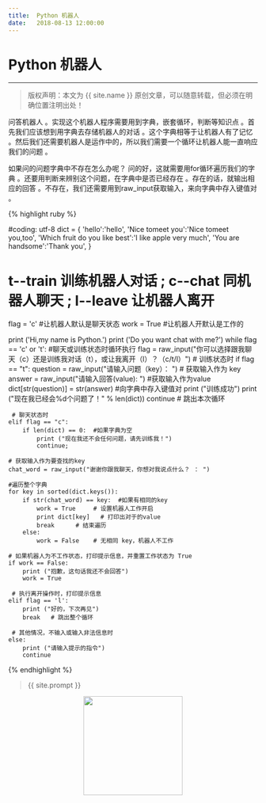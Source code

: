 ```yaml
---             
title:  Python 机器人
date:   2018-08-13 12:00:00
---
```

# Python 机器人

***
> 版权声明：本文为 {{ site.name }} 原创文章，可以随意转载，但必须在明确位置注明出处！

问答机器人 。实现这个机器人程序需要用到字典，嵌套循环，判断等知识点 。首先我们应该想到用字典去存储机器人的对话 。这个字典相等于让机器人有了记忆 。然后我们还需要机器人是运作中的，所以我们需要一个循环让机器人能一直响应我们的问题 。

如果问的问题字典中不存在怎么办呢？ 问的好，这就需要用for循环遍历我们的字典 。还要用判断来辨别这个问题，在字典中是否已经存在 。存在的话，就输出相应的回答 。不存在，我们还需要用到raw_input获取输入，来向字典中存入键值对 。

{% highlight ruby %}

#coding: utf-8
dict = {
		'hello':'hello',
		'Nice tomeet you':'Nice tomeet you,too',
     'Which fruit do you like best':'I like apple very much',
    'You are handsome':'Thank you',
		}

# t--train 训练机器人对话 ; c--chat 同机器人聊天   ; l--leave  让机器人离开
flag = 'c'    #让机器人默认是聊天状态
work = True  #让机器人开默认是工作的

print ('Hi,my name is Python.')
print ('Do you want chat with me?')
while flag == 'c' or 't':  #聊天或训练状态时循环执行
    flag = raw_input("你可以选择跟我聊天（c）还是训练我对话（t），或让我离开（l）？（c/t/l）")
    # 训练状态时
    if flag == "t":
        question = raw_input("请输入问题（key）： ")  # 获取输入作为 key
        answer = raw_input("请输入回答(value): ")    #获取输入作为value
        dict[str(question)] = str(answer)   #向字典中存入键值对
        print ("训练成功")
        print ("现在我已经会%d个问题了！" % len(dict))
        continue   # 跳出本次循环
        
	 # 聊天状态时
    elif flag == "c":
        if len(dict) == 0:  #如果字典为空
            print ("现在我还不会任何问题，请先训练我！")
            continue;
            
    # 获取输入作为要查找的key
    chat_word = raw_input("谢谢你跟我聊天，你想对我说点什么？ ： ")
    
    #遍历整个字典
    for key in sorted(dict.keys()):
        if str(chat_word) == key:  #如果有相同的key
            work = True     # 设置机器人工作开启
            print dict[key]   # 打印出对于的value
            break      # 结束遍历
        else:
            work = False    # 无相同 key，机器人不工作
            
    # 如果机器人为不工作状态，打印提示信息，并重置工作状态为 True
    if work == False:
        print ("抱歉，这句话我还不会回答")
        work = True
        
     # 执行离开操作时，打印提示信息
    elif flag == 'l':
        print ("好的，下次再见")
        break   # 跳出整个循环
        
     # 其他情况，不输入或输入非法信息时
    else:
        print ("请输入提示的指令")
        continue

{% endhighlight %}

> {{ site.prompt }}

<div  align="center">
<img src="https://rengui520.github.io/images/wechart.jpg" width = "200" height = "200"/>